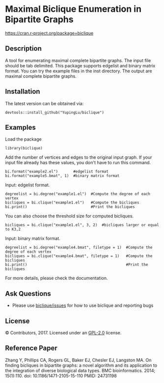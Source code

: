 Maximal Biclique Enumeration in Bipartite Graphs
================================================

<https://cran.r-project.org/package=biclique>

Description
-----------
A tool for enumerating maximal complete bipartite graphs. The input file should be tab delimited. This package supports edgelist and binary matrix format. You can try the example files in the inst directory. The output are maximal complete bipartite graphs.

Installation
------------
The latest version can be obtained via:

    devtools::install_github("YupingLu/biclique")

Examples
--------
Load the package
    
    library(biclique)

Add the number of vertices and edges to the original input graph. If your input file already has these values, you don't have to run this command.
    
    bi.format("example2.el")       #edgelist format
    bi.format("example5.bmat", 1)  #binary matrix format

Input: edgelist format.

    degreelist = bi.degree("example1.el")  #Compute the degree of each vertex
    bicliques = bi.clique("example1.el")   #Compute the bicliques
    bi.print()                             #Print the bicliques

You can also choose the threshold size for computed bicliques.
    
    bicliques = bi.clique("example1.el", 3, 2)  #bicliques larger or equal to K3,2

Input: binary matrix format.

    degreelist = bi.degree("example4.bmat", filetype = 1)  #Compute the degree of each vertex
    bicliques = bi.clique("example4.bmat", filetype = 1)   #Compute the bicliques
    bi.print()                                             #Print the bicliques

For more details, please check the documentation.

Ask Questions 
-------------
* Please use [biclique/issues](https://github.com/YupingLu/biclique/issues) for how to use biclique and reporting bugs

License
-------
© Contributors, 2017. Licensed under an [GPL-2.0](https://github.com/YupingLu/biclique/blob/master/LICENSE) license.

Reference Paper
---------------

Zhang Y, Phillips CA, Rogers GL, Baker EJ, Chesler EJ, Langston MA. On finding bicliques in bipartite
graphs: a novel algorithm and its application to the integration of diverse biological data types. BMC bioinformatics.
2014; 15(1):110. doi: 10.1186/1471-2105-15-110 PMID: 24731198
